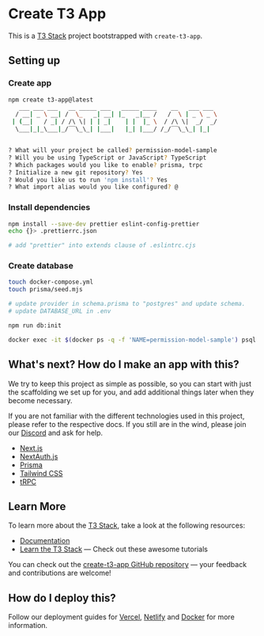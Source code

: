# Create T3 App

This is a [T3 Stack](https://create.t3.gg/) project bootstrapped with `create-t3-app`.

## Setting up

### Create app

```sh
npm create t3-app@latest
   ___ ___ ___   __ _____ ___   _____ ____    __   ___ ___
  / __| _ \ __| /  \_   _| __| |_   _|__ /   /  \ | _ \ _ \
 | (__|   / _| / /\ \| | | _|    | |  |_ \  / /\ \|  _/  _/
  \___|_|_\___|_/‾‾\_\_| |___|   |_| |___/ /_/‾‾\_\_| |_|


? What will your project be called? permission-model-sample
? Will you be using TypeScript or JavaScript? TypeScript
? Which packages would you like to enable? prisma, trpc
? Initialize a new git repository? Yes
? Would you like us to run 'npm install'? Yes
? What import alias would you like configured? @
```

### Install dependencies

```sh
npm install --save-dev prettier eslint-config-prettier
echo {}> .prettierrc.json

# add "prettier" into extends clause of .eslintrc.cjs
```

### Create database

```sh
touch docker-compose.yml
touch prisma/seed.mjs

# update provider in schema.prisma to "postgres" and update schema.
# update DATABASE_URL in .env
```

```sh
npm run db:init

docker exec -it $(docker ps -q -f 'NAME=permission-model-sample') psql -U postgres -c "SELECT * FROM \"Ability\""
```

## What's next? How do I make an app with this?

We try to keep this project as simple as possible, so you can start with just the scaffolding we set up for you, and add additional things later when they become necessary.

If you are not familiar with the different technologies used in this project, please refer to the respective docs. If you still are in the wind, please join our [Discord](https://t3.gg/discord) and ask for help.

- [Next.js](https://nextjs.org)
- [NextAuth.js](https://next-auth.js.org)
- [Prisma](https://prisma.io)
- [Tailwind CSS](https://tailwindcss.com)
- [tRPC](https://trpc.io)

## Learn More

To learn more about the [T3 Stack](https://create.t3.gg/), take a look at the following resources:

- [Documentation](https://create.t3.gg/)
- [Learn the T3 Stack](https://create.t3.gg/en/faq#what-learning-resources-are-currently-available) — Check out these awesome tutorials

You can check out the [create-t3-app GitHub repository](https://github.com/t3-oss/create-t3-app) — your feedback and contributions are welcome!

## How do I deploy this?

Follow our deployment guides for [Vercel](https://create.t3.gg/en/deployment/vercel), [Netlify](https://create.t3.gg/en/deployment/netlify) and [Docker](https://create.t3.gg/en/deployment/docker) for more information.
